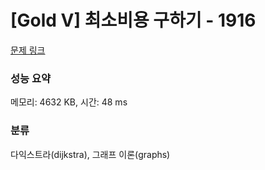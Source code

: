 # [Gold V] 최소비용 구하기 - 1916 

[문제 링크](https://www.acmicpc.net/problem/1916) 

### 성능 요약

메모리: 4632 KB, 시간: 48 ms

### 분류

다익스트라(dijkstra), 그래프 이론(graphs)


